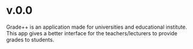 # v.0.0
Grade++ is an application made for universities and educational institute. This app gives a better interface for the teachers/lecturers to provide grades to students. 
